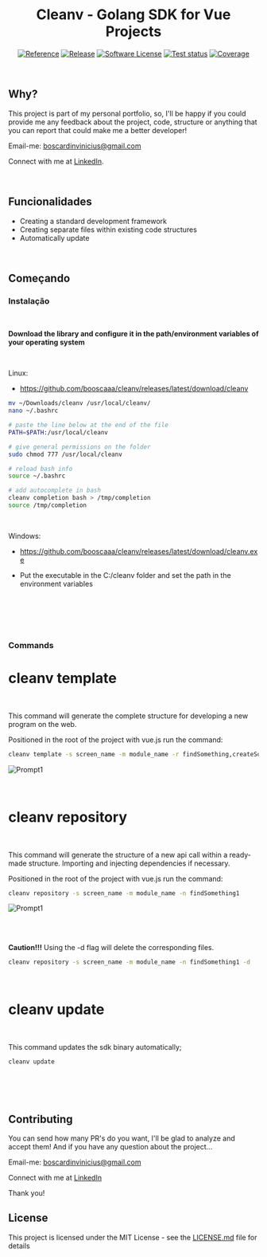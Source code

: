<p align="center">
  <h1 align="center">Cleanv - Golang SDK for Vue Projects</h1>
  <p align="center">
    <a href="https://pkg.go.dev/github.com/booscaaa/cleanv"><img alt="Reference" src="https://img.shields.io/badge/go-reference-purple?style=for-the-badge"></a>
    <a href="https://github.com/booscaaa/cleanv/releases/latest"><img alt="Release" src="https://img.shields.io/github/v/release/booscaaa/cleanv.svg?style=for-the-badge"></a>
    <a href="/LICENSE"><img alt="Software License" src="https://img.shields.io/badge/license-MIT-red.svg?style=for-the-badge"></a>
    <a href="https://github.com/booscaaa/cleanv/actions/workflows/test.yaml"><img alt="Test status" src="https://img.shields.io/github/workflow/status/booscaaa/cleanv/Test?label=TESTS&style=for-the-badge"></a>
    <a href="https://codecov.io/gh/booscaaa/cleanv"><img alt="Coverage" src="https://img.shields.io/codecov/c/github/booscaaa/cleanv/master.svg?style=for-the-badge"></a>
  </p>
</p>

<br>

## Why?

This project is part of my personal portfolio, so, I'll be happy if you could provide me any feedback about the project, code, structure or anything that you can report that could make me a better developer!

Email-me: boscardinvinicius@gmail.com

Connect with me at [LinkedIn](https://www.linkedin.com/in/booscaaa/).

<br>


## Funcionalidades

- Creating a standard development framework
- Creating separate files within existing code structures
- Automatically update

<br>

## Começando


### Instalação
<br>

**Download the library and configure it in the path/environment variables of your operating system**

<br>

Linux:
- https://github.com/booscaaa/cleanv/releases/latest/download/cleanv

```sh
mv ~/Downloads/cleanv /usr/local/cleanv/
nano ~/.bashrc

# paste the line below at the end of the file
PATH=$PATH:/usr/local/cleanv

# give general permissions on the folder
sudo chmod 777 /usr/local/cleanv

# reload bash info
source ~/.bashrc

# add autocomplete in bash
cleanv completion bash > /tmp/completion
source /tmp/completion
```

<br>

Windows:
- https://github.com/booscaaa/cleanv/releases/latest/download/cleanv.exe

- Put the executable in the C:/cleanv folder and set the path in the environment variables

<br>

<br>

<br>
<br>

### Commands


# cleanv template

<br>

This command will generate the complete structure for developing a new program on the web.


Positioned in the root of the project with vue.js run the command:

```sh
cleanv template -s screen_name -m module_name -r findSomething,createSomething
```
![Prompt1](../master/assets-readme/struct1.png?raw=true)

<br>

# cleanv repository

<br>

This command will generate the structure of a new api call within a ready-made structure. Importing and injecting dependencies if necessary.


Positioned in the root of the project with vue.js run the command:

```sh
cleanv repository -s screen_name -m module_name -n findSomething1
```
![Prompt1](../master/assets-readme/struct2.png?raw=true)

<br>
<br>

**Caution!!!** Using the -d flag will delete the corresponding files.
```sh
cleanv repository -s screen_name -m module_name -n findSomething1 -d
```

<br>

# cleanv update

<br>

This command updates the sdk binary automatically;

```sh
cleanv update
```
<br>
<br>
<br>

## Contributing

You can send how many PR's do you want, I'll be glad to analyze and accept them! And if you have any question about the project...

Email-me: boscardinvinicius@gmail.com

Connect with me at [LinkedIn](https://www.linkedin.com/in/booscaaa/)

Thank you!

## License

This project is licensed under the MIT License - see the [LICENSE.md](https://github.com/booscaaa/cleanv/blob/master/LICENSE) file for details